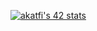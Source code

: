 [![akatfi's 42 stats](https://badge.mediaplus.ma/binary/akatfi)](https://github.com/oakoudad/badge42)

